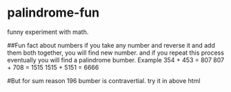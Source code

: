 # palindrome-fun
funny experiment with math.

##Fun fact about numbers
if you take any number and reverse it and add them both together, you will find new number.
and if you repeat this process eventually you will find a palindrome bumber.
Example
354 + 453 = 807
807 + 708 = 1515
1515 + 5151 = 6666

#But for sum reason 196 bumber is contravertial. try it in above html
